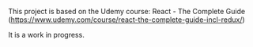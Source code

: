 This project is based on the Udemy course: React - The Complete Guide (https://www.udemy.com/course/react-the-complete-guide-incl-redux/)

It is a work in progress. 